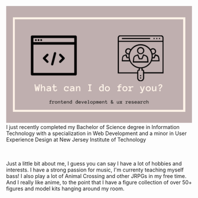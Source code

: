 <img src="images/indexhead.png?raw=true">
<br>
I just recently completed my Bachelor of Science degree in Information Technology with a specialization in Web Development and a minor in User Experience Design at New Jersey Institute of Technology

<br><br>
Just a little bit about me, I guess you can say I have a lot of hobbies and interests. I have a strong passion for music, I'm currenty teaching myself bass! I also play a lot of Animal Crossing and other JRPGs in my free time. And I really like anime, to the point that I have a figure collection of over 50+ figures and model kits hanging around my room.
<br><br>

